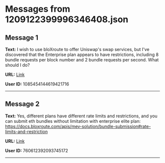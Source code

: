 # Messages from 1209122399996346408.json

## Message 1

**Text:** I wish to use bloXroute to offer Uniswap's swap services, but I've discovered that the Enterprise plan appears to have restrictions, including 8 bundle requests per block number and 2 bundle requests per second. What should I do?

**URL:** [Link](https://discord.com/channels/638409433860407300/638411171233398824/1209122399996346408)

**User ID:** 1085454144619421716

---

## Message 2

**Text:** Yes, different plans have different rate limits and restrictions, and you can submit eth bundles without limitation with enterprise elite plan: https://docs.bloxroute.com/apis/mev-solution/bundle-submission#rate-limits-and-restriction

**URL:** [Link](https://discord.com/channels/638409433860407300/638411171233398824/1209202122869186633)

**User ID:** 760612392093745172

---

